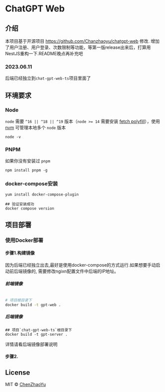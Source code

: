 # ChatGPT Web

## 介绍

本项目基于开源项目 https://github.com/Chanzhaoyu/chatgpt-web 修改.
增加了用户注册、用户登录、次数限制等功能，等第一版release出来后，打算用NestJS重构一下.README晚点再补充吧

### 2023.06.11
后端已经独立到`chat-gpt-web-ts`项目里面了




## 环境要求

### Node

`node` 需要 `^16 || ^18 || ^19` 版本（`node >= 14` 需要安装 [fetch polyfill](https://github.com/developit/unfetch#usage-as-a-polyfill)），使用 [nvm](https://github.com/nvm-sh/nvm) 可管理本地多个 `node` 版本

```shell
node -v
```

### PNPM

如果你没有安装过 `pnpm`

```shell
npm install pnpm -g
```

### docker-compose安装
```shell
yum install docker-compose-plugin

## 验证安装成功
docker compose version
```



## 项目部署

### 使用Docker部署

#### 步骤1.构建镜像

因为后端已经独立出去,最好是使用docker-compose的方式运行.如果想要手动启动前后端镜像的,
需要修改ngixn配置文件中后端的IP地址。

##### 前端镜像
```bash

# 项目根目录下
docker build -t gpt-web .

```

##### 后端镜像

```shell
## 项目`chat-gpt-web-ts`根目录下
docker build -t gpt-server .

```
详情请看后端镜像部署说明


#### 步骤2.



## License
MIT © [ChenZhaoYu](./license)
